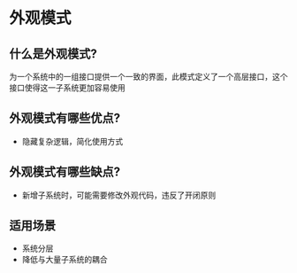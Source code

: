 # 外观模式

## 什么是外观模式?

为一个系统中的一组接口提供一个一致的界面，此模式定义了一个高层接口，这个接口使得这一子系统更加容易使用

## 外观模式有哪些优点?
* 隐藏复杂逻辑，简化使用方式


## 外观模式有哪些缺点?
* 新增子系统时，可能需要修改外观代码，违反了开闭原则

## 适用场景
* 系统分层
* 降低与大量子系统的耦合

